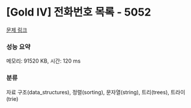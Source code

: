 # [Gold IV] 전화번호 목록 - 5052 

[문제 링크](https://www.acmicpc.net/problem/5052) 

### 성능 요약

메모리: 91520 KB, 시간: 120 ms

### 분류

자료 구조(data_structures), 정렬(sorting), 문자열(string), 트리(trees), 트라이(trie)

